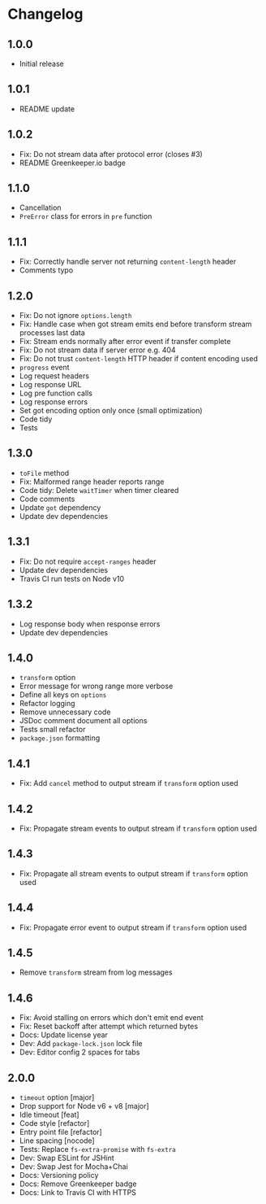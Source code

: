 # Changelog

## 1.0.0

* Initial release

## 1.0.1

* README update

## 1.0.2

* Fix: Do not stream data after protocol error (closes #3)
* README Greenkeeper.io badge

## 1.1.0

* Cancellation
* `PreError` class for errors in `pre` function

## 1.1.1

* Fix: Correctly handle server not returning `content-length` header
* Comments typo

## 1.2.0

* Fix: Do not ignore `options.length`
* Fix: Handle case when got stream emits end before transform stream processes last data
* Fix: Stream ends normally after error event if transfer complete
* Fix: Do not stream data if server error e.g. 404
* Fix: Do not trust `content-length` HTTP header if content encoding used
* `progress` event
* Log request headers
* Log response URL
* Log pre function calls
* Log response errors
* Set got encoding option only once (small optimization)
* Code tidy
* Tests

## 1.3.0

* `toFile` method
* Fix: Malformed range header reports range
* Code tidy: Delete `waitTimer` when timer cleared
* Code comments
* Update `got` dependency
* Update dev dependencies

## 1.3.1

* Fix: Do not require `accept-ranges` header
* Update dev dependencies
* Travis CI run tests on Node v10

## 1.3.2

* Log response body when response errors
* Update dev dependencies

## 1.4.0

* `transform` option
* Error message for wrong range more verbose
* Define all keys on `options`
* Refactor logging
* Remove unnecessary code
* JSDoc comment document all options
* Tests small refactor
* `package.json` formatting

## 1.4.1

* Fix: Add `cancel` method to output stream if `transform` option used

## 1.4.2

* Fix: Propagate stream events to output stream if `transform` option used

## 1.4.3

* Fix: Propagate all stream events to output stream if `transform` option used

## 1.4.4

* Fix: Propagate error event to output stream if `transform` option used

## 1.4.5

* Remove `transform` stream from log messages

## 1.4.6

* Fix: Avoid stalling on errors which don't emit end event
* Fix: Reset backoff after attempt which returned bytes
* Docs: Update license year
* Dev: Add `package-lock.json` lock file
* Dev: Editor config 2 spaces for tabs

## 2.0.0

* `timeout` option [major]
* Drop support for Node v6 + v8 [major]
* Idle timeout [feat]
* Code style [refactor]
* Entry point file [refactor]
* Line spacing [nocode]
* Tests: Replace `fs-extra-promise` with `fs-extra`
* Dev: Swap ESLint for JSHint
* Dev: Swap Jest for Mocha+Chai
* Docs: Versioning policy
* Docs: Remove Greenkeeper badge
* Docs: Link to Travis CI with HTTPS
